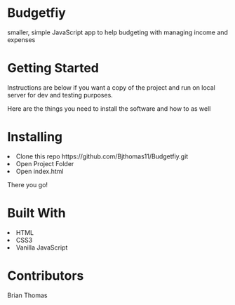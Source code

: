 # Budgetfiy

smaller, simple JavaScript app to help budgeting with managing income and expenses

# Getting Started

Instructions are below if you want a copy of the project and run on local server for dev and testing purposes.

Here are the things you need to install the software and how to as well

# Installing

<li>Clone this repo https://github.com/Bjthomas11/Budgetfiy.git</li>

<li>Open Project Folder</LI>

<li>Open index.html</li>

There you go!

# Built With 
<li>HTML</li>

<li>CSS3</li>

<li>Vanilla JavaScript</li>

# Contributors
Brian Thomas
